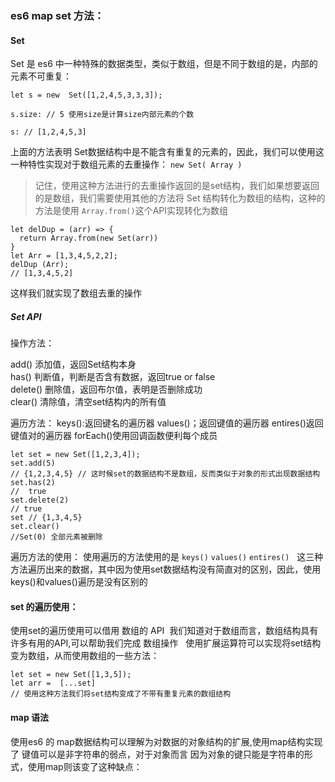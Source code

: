 ### es6 map set 方法：
#### Set
Set 是 es6 中一种特殊的数据类型，类似于数组，但是不同于数组的是，内部的元素不可重复：
```
let s = new  Set([1,2,4,5,3,3,3]);

s.size: // 5 使用size是计算size内部元素的个数

s: // [1,2,4,5,3] 
```
上面的方法表明 Set数据结构中是不能含有重复的元素的，因此，我们可以使用这一种特性实现对于数组元素的去重操作： `new Set( Array )`
>记住，使用这种方法进行的去重操作返回的是set结构，我们如果想要返回的是数组，我们需要使用其他的方法将 Set 结构转化为数组的结构，这种的方法是使用
`Array.from()`这个API实现转化为数组
>
```
let delDup = (arr) => {
  return Array.from(new Set(arr))
}
let Arr = [1,3,4,5,2,2];
delDup (Arr);
// [1,3,4,5,2]
```
这样我们就实现了数组去重的操作
##### Set API
操作方法：

add() 添加值，返回Set结构本身  
has() 判断值，判断是否含有数据，返回true or false  
delete() 删除值，返回布尔值，表明是否删除成功  
clear() 清除值，清空set结构内的所有值  

遍历方法：
keys():返回键名的遍历器
values()；返回键值的遍历器
entires()返回键值对的遍历器
forEach()使用回调函数便利每个成员
```
let set = new Set([1,2,3,4]);
set.add(5)
// {1,2,3,4,5} // 这时候set的数据结构不是数组，反而类似于对象的形式出现数据结构
set.has(2)
//  true
set.delete(2)
// true
set // {1,3,4,5}
set.clear()
//Set(0) 全部元素被删除

```
遍历方法的使用：
使用遍历的方法使用的是 `keys()` `values()` `entires()`  
这三种方法遍历出来的数据，其中因为使用set数据结构没有简直对的区别，因此，使用keys()和values()遍历是没有区别的  
#### set 的遍历使用：
使用set的遍历使用可以借用 数组的 API  我们知道对于数组而言，数组结构具有许多有用的API,可以帮助我们完成
数组操作  
使用扩展运算符可以实现将set结构变为数组，从而使用数组的一些方法：
```
let set = new Set([1,3,5]);
let arr =  [...set] 
// 使用这种方法我们将set结构变成了不带有重复元素的数组结构
```
#### map 语法
使用es6 的 map数据结构可以理解为对数据的对象结构的扩展,使用map结构实现了 键值可以是非字符串的弱点，对于对象而言
因为对象的键只能是字符串的形式，使用map则该变了这种缺点：

```
```
